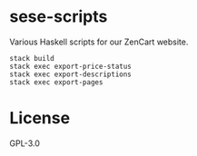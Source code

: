 # sese-scripts

Various Haskell scripts for our ZenCart website.

```
stack build
stack exec export-price-status
stack exec export-descriptions
stack exec export-pages
```


# License

GPL-3.0

